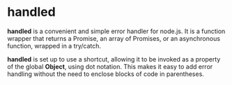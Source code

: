 # handled

__handled__ is a convenient and simple error handler for node.js. It is a function wrapper that returns a Promise, an array of Promises, or an asynchronous function, wrapped in a try/catch. 

__handled__ is set up to use a shortcut, allowing it to be invoked as a property of the global **Object**, using dot notation. This makes it easy to add error handling without the need to enclose blocks of code in parentheses.
